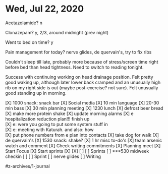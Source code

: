 # Wed, Jul 22, 2020
Acetazolamide? n

Clonazepam? y, 2/3, around midnight
(prev night)

Went to bed on time? y

Pain management for today? nerve glides, de quervain's, try to fix ribs

Couldn't sleep till late, probably more because of stress/screen time right before bed than head tightness. Need to switch to reading tonight. 

Success with continuing working on head drainage position. Felt pretty good waking up, although later lower back cramped and an unusually high rib on my right side is out (maybe post-exercise? not sure). Felt unusually good standing up in morning.

[X] 1000 snack: snack bar
[X] Social media
[X] 10 min language
[X] 20-30 min bass
[X] 30 min planning meeting
[X] 1230 lunch
[X] defrost beer bread
[X] make more protein shake
[X] update morning alarms
[X] e hospitalization reduction plan!!! finish up	
	[X] e: were you going to put some system stuff in	
	[X] e: meeting with Katurah. and also: how	
	[X] put phone numbers from e plan into contacts
[X] take dog for walk
[X] de quervain's
[X] 1530 snack: shake?
[X] 1 hr misc to-do's
[X] team arsenic watch and comment
[X] Check writing commitments
[X] Planning meet
	[X] Start Focus
	[X] Start sprints
	[X] [X] [ ] [ ] Sprints
	[ ] ***530 midweek checkin
	[ ] [ ] Sprint
	[ ] nerve glides
[ ] Writing



#z-archives/1-journal